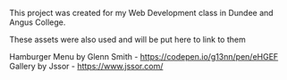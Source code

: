 This project was created for my Web Development class in Dundee and Angus College.

These assets were also used and will be put here to link to them

Hamburger Menu by Glenn Smith - https://codepen.io/g13nn/pen/eHGEF
Gallery by Jssor - https://www.jssor.com/

